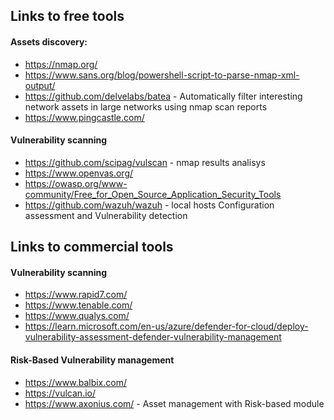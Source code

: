 ## Links to free tools 

#### Assets discovery:

* https://nmap.org/
* https://www.sans.org/blog/powershell-script-to-parse-nmap-xml-output/
* https://github.com/delvelabs/batea - Automatically filter interesting network assets in large networks using nmap scan reports
* https://www.pingcastle.com/

####  Vulnerability scanning

* https://github.com/scipag/vulscan - nmap results analisys 
* https://www.openvas.org/
* https://owasp.org/www-community/Free_for_Open_Source_Application_Security_Tools
* https://github.com/wazuh/wazuh -  local hosts Configuration assessment and Vulnerability detection

## Links to commercial tools 

#### Vulnerability scanning

* https://www.rapid7.com/
* https://www.tenable.com/
* https://www.qualys.com/
* https://learn.microsoft.com/en-us/azure/defender-for-cloud/deploy-vulnerability-assessment-defender-vulnerability-management

#### Risk-Based Vulnerability management

* https://www.balbix.com/
* https://vulcan.io/
* https://www.axonius.com/ - Asset management with Risk-based module


